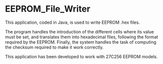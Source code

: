 # EEPROM_File_Writer

This application, coded in Java, is used to write EEPROM .hex files.

The program handles the introduction of the different cells where its value must be set, and translates them into hexadecimal files, following the format required by the EEPROM. Finally, the system handles the task of computing the checksum required to make it work correctly.

This application has been developed to work with 27C256 EEPROM models.
